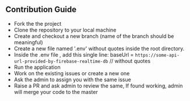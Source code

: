 ## Contribution Guide

- Fork the the project
- Clone the repository to your local machine
- Create and checkout a new branch (name of the branch should be meaningful)
- Create a new file named '.env' without quotes inside the root directory.
- Inside the .env file , add this single line:
  baseUrl = `https://some-api-url-provided-by-firebase-realtime-db`  // without quotes
- Run the application 
- Work on the existing issues or create a new one
- Ask the admin to assign you with the same issue
- Raise a PR and ask admin to review the same, If found working, admin will merge your code to the master
